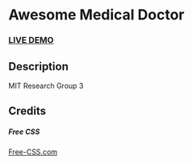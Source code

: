 # Awesome Medical Doctor

### <a href="http://mitresearchg3.s3-website-us-east-1.amazonaws.com/#about">LIVE DEMO</a>

## Description

MIT Research Group 3

## Credits

##### Free CSS

<a href="https://www.free-css.com/assets/files/free-css-templates/preview/page234/interact/">Free-CSS.com </a>
